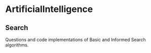 # ArtificialIntelligence

## Search
Questions and code implementations of Basic and Informed Search algorithms.
